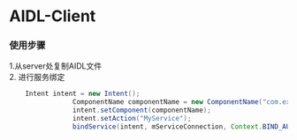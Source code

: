 # AIDL-Client
### 使用步骤
1.从server处复制AIDL文件   
2. 进行服务绑定
```java                			
	Intent intent = new Intent();
                ComponentName componentName = new ComponentName("com.example.serverdemo", "com.example.serverdemo.MyService");
                intent.setComponent(componentName);
                intent.setAction("MyService");
                bindService(intent, mServiceConnection, Context.BIND_AUTO_CREATE);
```